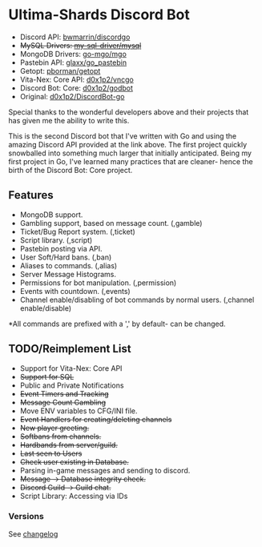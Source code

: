 # Ultima-Shards Discord Bot

+ Discord API: [bwmarrin/discordgo](https://github.com/bwmarrin/discordgo)
+ ~~MySQL Drivers: [my-sql-driver/mysql](https://github.com/go-sql-driver/mysql)~~
+ MongoDB Drivers: [go-mgo/mgo](https://github.com/go-mgo/mgo)
+ Pastebin API: [glaxx/go_pastebin](https://github.com/glaxx/go_pastebin)
+ Getopt: [pborman/getopt](https://github.com/pborman/getopt)
+ Vita-Nex: Core API: [d0x1p2/vncgo](https://github.com/d0x1p2/vncgo)
+ Discord Bot: Core: [d0x1p2/godbot](https://github.com/d0x1p2/godbot)
+ Original: [d0x1p2/DiscordBot-go](https://github.com/d0x1p2/DiscordBot-go)

Special thanks to the wonderful developers above and their projects that has given me the ability to write this.

This is the second Discord bot that I've written with Go and using the amazing Discord API provided at the link above. The first project quickly snowballed into something much larger that initially anticipated. Being my first project in Go, I've learned many practices that are cleaner- hence the birth of the Discord Bot: Core project.

## Features

+ MongoDB support.
+ Gambling support, based on message count. (,gamble)
+ Ticket/Bug Report system. (,ticket)
+ Script library. (,script)
+ Pastebin posting via API.
+ User Soft/Hard bans. (,ban)
+ Aliases to commands. (,alias)
+ Server Message Histograms.
+ Permissions for bot manipulation. (,permission)
+ Events with countdown. (,events)
+ Channel enable/disabling of bot commands by normal users. (,channel enable/disable)

*All commands are prefixed with a ',' by default- can be changed.

## TODO/Reimplement List

+ Support for Vita-Nex: Core API
+ ~~Support for SQL~~
+ Public and Private Notifications
+ ~~Event Timers and Tracking~~
+ ~~Message Count Gambling~~
+ Move ENV variables to CFG/INI file.
+ ~~Event Handlers for creating/deleting channels~~
+ ~~New player greeting.~~
+ ~~Softbans from channels.~~
+ ~~Hardbands from server/guild.~~
+ ~~Last seen to Users~~
+ ~~Check user existing in Database.~~
+ Parsing in-game messages and sending to discord.
+ ~~Message -> Database integrity check.~~
+ ~~Discord Guild -> Guild chat.~~
+ Script Library: Accessing via IDs

### Versions

See [changelog](https://github.com/d0x1p2/usmbot/blob/master/changelog)